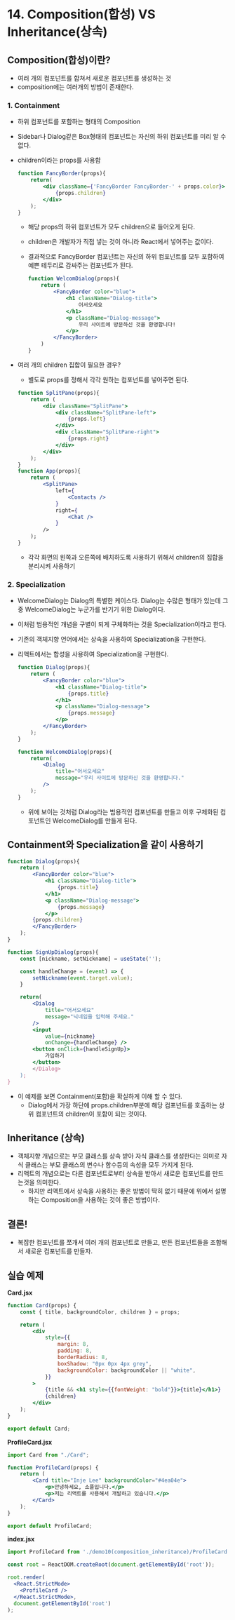 # 14. Composition(합성) VS Inheritance(상속)

## Composition(합성)이란?

- 여러 개의 컴포넌트를 합쳐서 새로운 컴포넌트를 생성하는 것
- composition에는 여러개의 방법이 존재한다.

### 1. Containment

- 하위 컴포넌트를 포함하는 형태의 Composition
- Sidebar나 Dialog같은 Box형태의 컴포넌트는 자신의 하위 컴포넌트를 미리 알 수 없다.
- children이라는 props를 사용함
    
    ```jsx
    function FancyBorder(props){
    	return(
    		<div className={'FancyBorder FancyBorder-' + props.color}>
    			{props.children}
    		</div>
    	);
    }
    ```
    
    - 해당 props의 하위 컴포넌트가 모두 children으로 들어오게 된다.
    - children은 개발자가 직접 넣는 것이 아니라 React에서 넣어주는 값이다.
    - 결과적으로 FancyBorder 컴포넌트는 자신의 하위 컴포넌트를 모두 포함하여 예쁜 테두리로 감싸주는 컴포넌트가 된다.
        
        ```jsx
        function WelcomDialog(props){
        	return (
        		<FancyBorder color="blue">
        			<h1 className="Dialog-title">
        				어서오세요
        			</h1>
        			<p className="Dialog-message">
        				우리 사이트에 방문하신 것을 환영합니다!
        			</p>
        		</FancyBorder>
        	)
        }
        ```
        
- 여러 개의 children 집합이 필요한 경우?
    - 별도로 props를 정해서 각각 원하는 컴포넌트를 넣어주면 된다.
    
    ```jsx
    function SplitPane(props){
    	return (
    		<div className="SplitPane">
    			<div className="SplitPane-left">
    				{props.left}
    			</div>
    			<div className="SplitPane-right">
    				{props.right}
    			</div>
    		</div>
    	);
    }
    function App(props){
    	return (
    		<SplitPane>
    			left={
    				<Contacts />
    			}
    			right={
    				<Chat />
    			}
    		/>
    	);
    }
    ```
    
    - 각각 화면의 왼쪽과 오른쪽에 배치하도록 사용하기 위해서 children의 집합을 분리시켜 사용하기
    

### 2. Specialization

- WelcomeDialog는 Dialog의 특별한 케이스다. Dialog는 수많은 형태가 있는데 그중 WelcomeDialog는 누군가를 반기기 위한 Dialog이다.
- 이처럼 범용적인 개념을 구별이 되게 구체화하는 것을 Specialization이라고 한다.
- 기존의 객체지향 언어에서는 상속을 사용하여 Specialization을 구현한다.
- 리액트에서는 합성을 사용하여 Specialization을 구현한다.
    
    ```jsx
    function Dialog(props){
    	return (
    		<FancyBorder color="blue">
    			<h1 className="Dialog-title">
    				{props.title}			
    			</h1>
    			<p className="Dialog-message">
    				{props.message}	
    			</p>
    		</FancyBorder>	
    	);
    }
    
    function WelcomeDialog(props){
    	return(
    		<Dialog
    			title="어서오세요"
    			message="우리 사이트에 방문하신 것을 환영합니다."
    		/>
    	);
    }
    ```
    
    - 위에 보이는 것처럼 Dialog라는 범용적인 컴포넌트를 만들고 이후 구체화된 컴포넌트인 WelcomeDialog를 만들게 된다.
    

## Containment와 Specialization을 같이 사용하기

```jsx
function Dialog(props){
	return (
		<FancyBorder color="blue">
			<h1 className="Dialog-title">
				{props.title}			
			</h1>
			<p className="Dialog-message">
				{props.message}	
			</p>
		{props.children}
		</FancyBorder>	
	);
}

function SignUpDialog(props){
	const [nickname, setNickname] = useState('');

	const handleChange = (event) => {
		setNickname(event.target.value);
	}

	return(
		<Dialog
			title="어서오세요"
			message="닉네임을 입력해 주세요."
		/>
		<input
			value={nickname}
			onChange={handleChange} />
		<button onClick={handleSignUp}>
			가입하기
		</button>
		</Dialog>
	);
}
```

- 이 예제를 보면 Containment(포함)을 확실하게 이해 할 수 있다.
    - Dialog에서 가장 하단에 props.children부분에 해당 컴포넌트를 호출하는 상위 컴포넌트의 children이 포함이 되는 것이다.

## Inheritance (상속)

- 객체지향 개념으로는 부모 클래스를 상속 받아 자식 클래스를 생성한다는 의미로 자식 클래스는 부모 클래스의 변수나 함수등의 속성을 모두 가지게 된다.
- 리액트의 개념으로는 다른 컴포넌트로부터 상속을 받아서 새로운 컴포넌트를 만드는것을 의미한다.
    - 하지만 리액트에서 상속을 사용하는 좋은 방법이 딱히 없기 때문에 위에서 설명하는 Composition을 사용하는 것이 좋은 방법이다.
    

## **결론!**

- 복잡한 컴포넌트를 쪼개서 여러 개의 컴포넌트로 만들고, 만든 컴포넌트들을 조합해서 새로운 컴포넌트를 만들자.

## 실습 예제

**Card.jsx**

```jsx
function Card(props) {
    const { title, backgroundColor, children } = props;

    return (
        <div
            style={{
                margin: 8,
                padding: 8,
                borderRadius: 8,
                boxShadow: "0px 0px 4px grey",
                backgroundColor: backgroundColor || "white",
            }}
        >
            {title && <h1 style={{fontWeight: "bold"}}>{title}</h1>}
            {children}
        </div>
    );
}

export default Card;
```

**ProfileCard.jsx**

```jsx
import Card from "./Card";

function ProfileCard(props) {
    return (
        <Card title="Inje Lee" backgroundColor="#4ea04e">
            <p>안녕하세요, 소플입니다.</p>
            <p>저는 리액트를 사용해서 개발하고 있습니다.</p>
        </Card>
    );
}

export default ProfileCard;
```

**index.jsx**

```jsx
import ProfileCard from './demo10(composition_inheritance)/ProfileCard';

const root = ReactDOM.createRoot(document.getElementById('root'));

root.render(
  <React.StrictMode>
    <ProfileCard />
  </React.StrictMode>,
  document.getElementById('root')
);
```